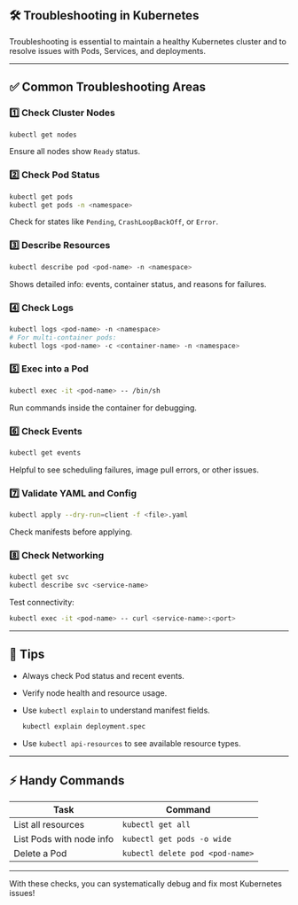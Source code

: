 ## 🛠️ Troubleshooting in Kubernetes

Troubleshooting is essential to maintain a healthy Kubernetes cluster and to resolve issues with Pods, Services, and deployments.

---

## ✅ Common Troubleshooting Areas

### 1️⃣ Check Cluster Nodes

```bash
kubectl get nodes
```

Ensure all nodes show `Ready` status.

### 2️⃣ Check Pod Status

```bash
kubectl get pods
kubectl get pods -n <namespace>
```

Check for states like `Pending`, `CrashLoopBackOff`, or `Error`.

### 3️⃣ Describe Resources

```bash
kubectl describe pod <pod-name> -n <namespace>
```

Shows detailed info: events, container status, and reasons for failures.

### 4️⃣ Check Logs

```bash
kubectl logs <pod-name> -n <namespace>
# For multi-container pods:
kubectl logs <pod-name> -c <container-name> -n <namespace>
```

### 5️⃣ Exec into a Pod

```bash
kubectl exec -it <pod-name> -- /bin/sh
```

Run commands inside the container for debugging.

### 6️⃣ Check Events

```bash
kubectl get events
```

Helpful to see scheduling failures, image pull errors, or other issues.

### 7️⃣ Validate YAML and Config

```bash
kubectl apply --dry-run=client -f <file>.yaml
```

Check manifests before applying.

### 8️⃣ Check Networking

```bash
kubectl get svc
kubectl describe svc <service-name>
```

Test connectivity:

```bash
kubectl exec -it <pod-name> -- curl <service-name>:<port>
```

---

## 🔑 Tips

* Always check Pod status and recent events.
* Verify node health and resource usage.
* Use `kubectl explain` to understand manifest fields.

  ```bash
  kubectl explain deployment.spec
  ```
* Use `kubectl api-resources` to see available resource types.

---

## ⚡ Handy Commands

| Task                     | Command                         |
| ------------------------ | ------------------------------- |
| List all resources       | `kubectl get all`               |
| List Pods with node info | `kubectl get pods -o wide`      |
| Delete a Pod             | `kubectl delete pod <pod-name>` |

---

With these checks, you can systematically debug and fix most Kubernetes issues!
